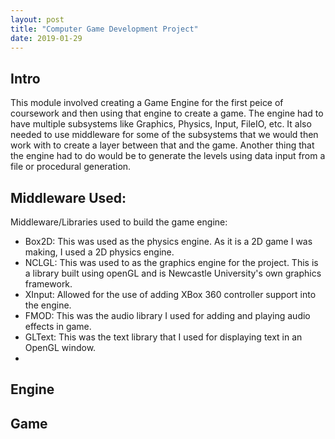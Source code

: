 ```yaml
---
layout: post
title: "Computer Game Development Project"
date: 2019-01-29
---
```


## Intro
This module involved creating a Game Engine for the first peice of coursework and then using that engine to create a game. The engine had to have multiple subsystems like Graphics, Physics, Input, FileIO, etc. It also needed to use middleware for some of the subsystems that we would then work with to create a layer between that and the game. Another thing that the engine had to do would be to generate the levels using data input from a file or procedural generation.

## Middleware Used:
Middleware/Libraries used to build the game engine:
* Box2D: This was used as the physics engine. As it is a 2D game I was making, I used a 2D physics engine.
* NCLGL: This was used to as the graphics engine for the project. This is a library built using openGL and is Newcastle University's own graphics framework.
* XInput: Allowed for the use of adding XBox 360 controller support into the engine.
* FMOD: This was the audio library I used for adding and playing audio effects in game.
* GLText: This was the text library that I used for displaying text in an OpenGL window.
* 


## Engine



## Game

